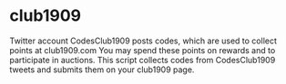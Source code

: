 # club1909
Twitter account CodesClub1909 posts codes, which are used to collect points at club1909.com
You may spend these points on rewards and to participate in auctions.
This script collects codes from CodesClub1909 tweets and submits them on your club1909 page.

